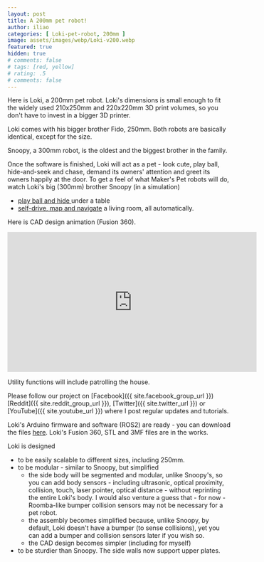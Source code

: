 ```yaml
---
layout: post
title: A 200mm pet robot!
author: iliao
categories: [ Loki-pet-robot, 200mm ]
image: assets/images/webp/Loki-v200.webp
featured: true
hidden: true
# comments: false
# tags: [red, yellow]
# rating: .5
# comments: false
---
```

Here is Loki, a 200mm pet robot.
Loki's dimensions is small enough to fit the widely used 210x250mm and 220x220mm
3D print volumes, so you don't have to invest in a bigger 3D printer.

Loki comes with his bigger brother Fido, 250mm. Both robots are basically identical, except for the size.

Snoopy, a 300mm robot, is the oldest and the biggest brother in the family.

Once the software is finished, Loki will act as a pet - look cute, play ball, hide-and-seek and chase,
demand its owners' attention and greet its owners happily at the door.
To get a feel of what Maker's Pet robots will do, watch Loki's big (300mm) brother
Snoopy (in a simulation)
- [play ball and hide ](https://kaia.ai/blog/snoopy-hides-plays-ball-in-simulation/)
under a table
- [self-drive, map and navigate](https://kaia.ai/blog/gazebo-mapping-navigation-demo/) a living room, all automatically.

Here is CAD design animation (Fusion 360).

<div class="text-center">
<iframe width="560" height="315" src="https://www.youtube.com/embed/_hDMFZ_Ny5s?si=CyJjd7Vz9T6qbCYG" title="YouTube video player" frameborder="0" allow="accelerometer; autoplay; clipboard-write; encrypted-media; gyroscope; picture-in-picture; web-share" allowfullscreen></iframe>
<p></p>

Utility functions will include patrolling the house.

Please follow our project on [Facebook]({{ site.facebook_group_url }})
[Reddit]({{ site.reddit_group_url }}), [Twitter]({{ site.twitter_url }}) 
or [YouTube]({{ site.youtube_url }}) where I post regular updates and tutorials.

Loki's Arduino firmware and software (ROS2) are ready - you can download the
files [here](https://github.com/makerspet/makerspet_loki).
Loki's Fusion 360, STL and 3MF files are in the works.

Loki is designed
- to be easily scalable to different sizes, including 250mm.
- to be modular - similar to Snoopy, but simplified
  - the side body will be segmented and modular, unlike Snoopy's,
  so you can add body sensors - including ultrasonic, optical proximity,
  collision, touch, laser pointer, optical distance - without reprinting
  the entire Loki's body. I would also venture a guess that - for now -
  Roomba-like bumper collision sensors may not be necessary for a pet
  robot.
  - the assembly becomes simplified because, unlike Snoopy, by default,
  Loki doesn't have a bumper (to sense collisions), yet you can add
  a bumper and collision sensors later if you wish so.
  - the CAD design becomes simpler (including for myself)
- to be sturdier than Snoopy. The side walls now support upper plates.

